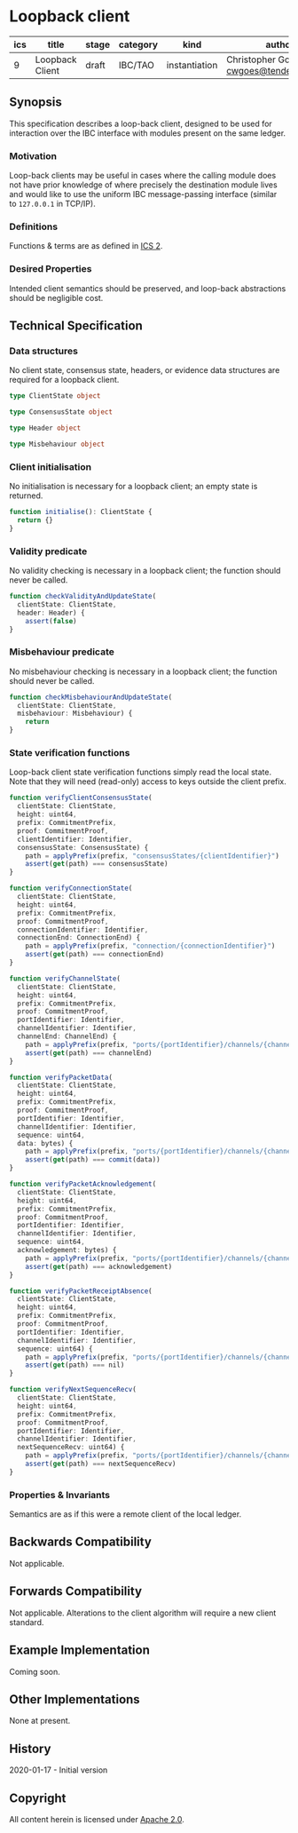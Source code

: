 # Loopback client

| ics | title | stage | category | kind | author | created | modified | requires | implements |
| --- | --- | --- | --- | --- | --- | --- | --- | --- | --- |
| 9 | Loopback Client | draft | IBC/TAO | instantiation | Christopher Goes <cwgoes@tendermint.com> | 2020-01-17 | 2020-01-17 | 2 | 2 |

## **Synopsis**

This specification describes a loop-back client, designed to be used for interaction over the IBC interface with modules present on the same ledger.

### **Motivation**

Loop-back clients may be useful in cases where the calling module does not have prior knowledge of where precisely the destination module lives and would like to use the uniform IBC message-passing interface (similar to `127.0.0.1` in TCP/IP).

### **Definitions**

Functions & terms are as defined in [ICS 2](https://github.com/cosmos/ibc/blob/main/spec/core/ics-002-client-semantics).

### **Desired Properties**

Intended client semantics should be preserved, and loop-back abstractions should be negligible cost.

## **Technical Specification**

### **Data structures**

No client state, consensus state, headers, or evidence data structures are required for a loopback client.

```typescript
type ClientState object

type ConsensusState object

type Header object

type Misbehaviour object
```

### **Client initialisation**

No initialisation is necessary for a loopback client; an empty state is returned.

```typescript
function initialise(): ClientState {
  return {}
}
```

### **Validity predicate**

No validity checking is necessary in a loopback client; the function should never be called.

```typescript
function checkValidityAndUpdateState(
  clientState: ClientState,
  header: Header) {
    assert(false)
}
```

### **Misbehaviour predicate**

No misbehaviour checking is necessary in a loopback client; the function should never be called.

```typescript
function checkMisbehaviourAndUpdateState(
  clientState: ClientState,
  misbehaviour: Misbehaviour) {
    return
}
```

### **State verification functions**

Loop-back client state verification functions simply read the local state. Note that they will need (read-only) access to keys outside the client prefix.

```typescript
function verifyClientConsensusState(
  clientState: ClientState,
  height: uint64,
  prefix: CommitmentPrefix,
  proof: CommitmentProof,
  clientIdentifier: Identifier,
  consensusState: ConsensusState) {
    path = applyPrefix(prefix, "consensusStates/{clientIdentifier}")
    assert(get(path) === consensusState)
}

function verifyConnectionState(
  clientState: ClientState,
  height: uint64,
  prefix: CommitmentPrefix,
  proof: CommitmentProof,
  connectionIdentifier: Identifier,
  connectionEnd: ConnectionEnd) {
    path = applyPrefix(prefix, "connection/{connectionIdentifier}")
    assert(get(path) === connectionEnd)
}

function verifyChannelState(
  clientState: ClientState,
  height: uint64,
  prefix: CommitmentPrefix,
  proof: CommitmentProof,
  portIdentifier: Identifier,
  channelIdentifier: Identifier,
  channelEnd: ChannelEnd) {
    path = applyPrefix(prefix, "ports/{portIdentifier}/channels/{channelIdentifier}")
    assert(get(path) === channelEnd)
}

function verifyPacketData(
  clientState: ClientState,
  height: uint64,
  prefix: CommitmentPrefix,
  proof: CommitmentProof,
  portIdentifier: Identifier,
  channelIdentifier: Identifier,
  sequence: uint64,
  data: bytes) {
    path = applyPrefix(prefix, "ports/{portIdentifier}/channels/{channelIdentifier}/packets/{sequence}")
    assert(get(path) === commit(data))
}

function verifyPacketAcknowledgement(
  clientState: ClientState,
  height: uint64,
  prefix: CommitmentPrefix,
  proof: CommitmentProof,
  portIdentifier: Identifier,
  channelIdentifier: Identifier,
  sequence: uint64,
  acknowledgement: bytes) {
    path = applyPrefix(prefix, "ports/{portIdentifier}/channels/{channelIdentifier}/acknowledgements/{sequence}")
    assert(get(path) === acknowledgement)
}

function verifyPacketReceiptAbsence(
  clientState: ClientState,
  height: uint64,
  prefix: CommitmentPrefix,
  proof: CommitmentProof,
  portIdentifier: Identifier,
  channelIdentifier: Identifier,
  sequence: uint64) {
    path = applyPrefix(prefix, "ports/{portIdentifier}/channels/{channelIdentifier}/receipts/{sequence}")
    assert(get(path) === nil)
}

function verifyNextSequenceRecv(
  clientState: ClientState,
  height: uint64,
  prefix: CommitmentPrefix,
  proof: CommitmentProof,
  portIdentifier: Identifier,
  channelIdentifier: Identifier,
  nextSequenceRecv: uint64) {
    path = applyPrefix(prefix, "ports/{portIdentifier}/channels/{channelIdentifier}/nextSequenceRecv")
    assert(get(path) === nextSequenceRecv)
}
```

### **Properties & Invariants**

Semantics are as if this were a remote client of the local ledger.

## **Backwards Compatibility**

Not applicable.

## **Forwards Compatibility**

Not applicable. Alterations to the client algorithm will require a new client standard.

## **Example Implementation**

Coming soon.

## **Other Implementations**

None at present.

## **History**

2020-01-17 - Initial version

## **Copyright**

All content herein is licensed under [Apache 2.0](https://www.apache.org/licenses/LICENSE-2.0).